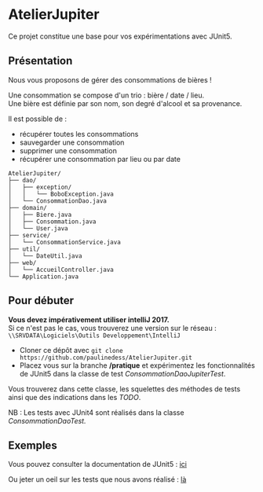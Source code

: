 # AtelierJupiter
Ce projet constitue une base pour vos expérimentations avec JUnit5.

## Présentation
Nous vous proposons de gérer des consommations de bières !

Une consommation se compose d'un trio : bière / date / lieu.  
Une bière est définie par son nom, son degré d'alcool et sa provenance.

Il est possible de :
* récupérer toutes les consommations
* sauvegarder une consommation
* supprimer une consommation
* récupérer une consommation par lieu ou par date


```
AtelierJupiter/
├── dao/
│   ├── exception/
│   │   └── BoboException.java
│   └── ConsommationDao.java
├── domain/
│   ├── Biere.java
│   ├── Consommation.java
│   └── User.java
├── service/
│   └── ConsommationService.java
├── util/
│   └── DateUtil.java
├── web/
│   └── AccueilController.java
└── Application.java
```

## Pour débuter

**Vous devez impérativement utiliser intelliJ 2017.**  
Si ce n'est pas le cas, vous trouverez une version sur le réseau : `\\SRVDATA\Logiciels\Outils Developpement\IntelliJ`

* Cloner ce dépôt avec `git clone https://github.com/paulinedess/AtelierJupiter.git`
* Placez vous sur la branche **/pratique** et expérimentez les fonctionnalités de JUnit5 dans la classe de test *ConsommationDaoJupiterTest*.

Vous trouverez dans cette classe, les squelettes des méthodes de tests ainsi que des indications dans les *TODO*.  

NB : Les tests avec JUnit4 sont réalisés dans la classe *ConsommationDaoTest.*

## Exemples

Vous pouvez consulter la documentation de JUnit5 : [ici](http://junit.org/junit5/docs/current/user-guide/)

Ou jeter un oeil sur les tests que nous avons réalisé : [là](https://github.com/KenaDess/AtelierJupiter/blob/master/src/test/java/com/norsys/dao/ConsommationDaoJupiterTest.java)
